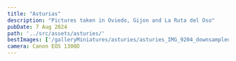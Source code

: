```yaml
---
title: "Asturias"
description: "Pictures taken in Oviedo, Gijon and La Ruta del Oso"
pubDate: 7 Aug 2024
path: '../src/assets/asturies/'
bestImages: ['/galleryMiniatures/asturies/asturies_IMG_9204_downsampled.png', '/galleryMiniatures/asturies/asturies_IMG_9329_downsampled.png', '/galleryMiniatures/asturies/asturies_IMG_9493_downsampled.png']
camera: Canon EOS 1300D
---
```

